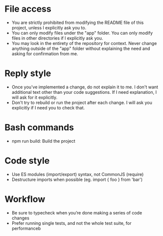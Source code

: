 # File access
- You are strictly prohibited from modifying the README file of this project, unless I explicitly ask you to.
- You can only modify files under the "app" folder. You can only modify files in other directories if I explicitly ask you.
- You may look in the entirety of the repository for context. Never change anything outside of the "app" folder without explaining the need and asking for confirmation from me.

# Reply style
- Once you've implemented a change, do not explain it to me. I don't want additional text other than your code suggestions. If I need explanation, I will ask for it explicitly.
- Don't try to rebuild or run the project after each change. I will ask you explicitly if I need you to check that.

# Bash commands
- npm run build: Build the project

# Code style
- Use ES modules (import/export) syntax, not CommonJS (require)
- Destructure imports when possible (eg. import { foo } from 'bar')

# Workflow
- Be sure to typecheck when you’re done making a series of code changes
- Prefer running single tests, and not the whole test suite, for performanceb